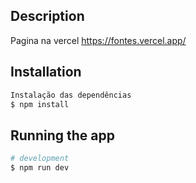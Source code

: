 ## Description

Pagina na vercel
https://fontes.vercel.app/

## Installation

```bash
Instalação das dependências
$ npm install

```

## Running the app

```bash
# development
$ npm run dev

```
